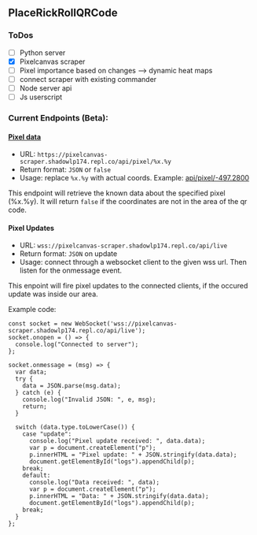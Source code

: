 ## PlaceRickRollQRCode

### ToDos

- [ ] Python server
- [X] Pixelcanvas scraper
- [ ] Pixel importance based on changes --> dynamic heat maps
- [ ] connect scraper with existing commander
- [ ] Node server api
- [ ] Js userscript

### Current Endpoints (Beta):

#### [Pixel data](https://pixelcanvas-scraper.shadowlp174.repl.co/api/pixel/-497.2800)

- URL: `https://pixelcanvas-scraper.shadowlp174.repl.co/api/pixel/%x.%y`
- Return format: `JSON` or `false`
- Usage: replace `%x.%y` with actual coords. Example: [api/pixel/-497.2800](https://pixelcanvas-scraper.shadowlp174.repl.co/api/pixel/-497.2800)

This endpoint will retrieve the known data about the specified pixel (%x.%y). It will return `false` if the coordinates are not in the area of the qr code.

#### Pixel Updates

- URL: `wss://pixelcanvas-scraper.shadowlp174.repl.co/api/live`
- Return format: `JSON` on update
- Usage: connect through a websocket client to the given wss url. Then listen for the onmessage event.

This enpoint will fire pixel updates to the connected clients, if the occured update was inside our area.

Example code:

```
const socket = new WebSocket('wss://pixelcanvas-scraper.shadowlp174.repl.co/api/live');
socket.onopen = () => {
  console.log("Connected to server");
};
  
socket.onmessage = (msg) => {
  var data;
  try {
    data = JSON.parse(msg.data);
  } catch (e) {
    console.log("Invalid JSON: ", e, msg);
    return;
  }

  switch (data.type.toLowerCase()) {
    case "update":
      console.log("Pixel update received: ", data.data);
      var p = document.createElement("p");
      p.innerHTML = "Pixel update: " + JSON.stringify(data.data);
      document.getElementById("logs").appendChild(p);
    break;
    default:
      console.log("Data received: ", data);
      var p = document.createElement("p");
      p.innerHTML = "Data: " + JSON.stringify(data.data);
      document.getElementById("logs").appendChild(p);
    break;
  }
};
```

<!--

**Here are some ideas to get you started:**

🙋‍♀️ A short introduction - what is your organization all about?
🌈 Contribution guidelines - how can the community get involved?
👩‍💻 Useful resources - where can the community find your docs? Is there anything else the community should know?
🍿 Fun facts - what does your team eat for breakfast?
🧙 Remember, you can do mighty things with the power of [Markdown](https://docs.github.com/github/writing-on-github/getting-started-with-writing-and-formatting-on-github/basic-writing-and-formatting-syntax)
-->
